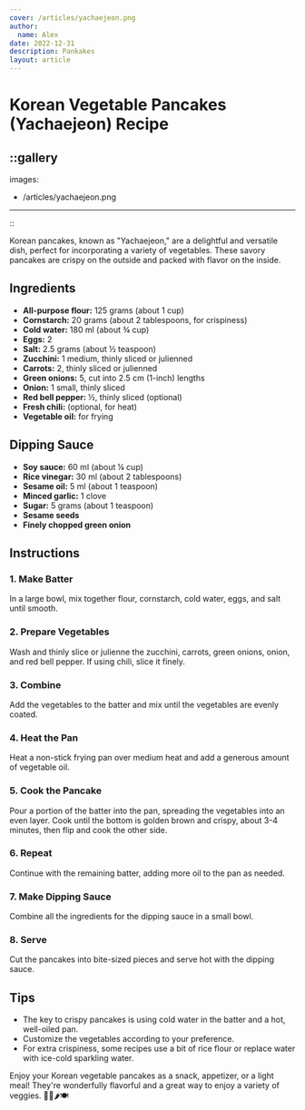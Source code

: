 ```yaml
---
cover: /articles/yachaejeon.png
author:
  name: Alex
date: 2022-12-31
description: Pankakes
layout: article
---
```


# Korean Vegetable Pancakes (Yachaejeon) Recipe

::gallery
---
images:
  - /articles/yachaejeon.png
---
::

Korean pancakes, known as "Yachaejeon," are a delightful and versatile dish, perfect for incorporating a variety of vegetables. These savory pancakes are crispy on the outside and packed with flavor on the inside.

## Ingredients

- **All-purpose flour:** 125 grams (about 1 cup)
- **Cornstarch:** 20 grams (about 2 tablespoons, for crispiness)
- **Cold water:** 180 ml (about ¾ cup)
- **Eggs:** 2
- **Salt:** 2.5 grams (about ½ teaspoon)
- **Zucchini:** 1 medium, thinly sliced or julienned
- **Carrots:** 2, thinly sliced or julienned
- **Green onions:** 5, cut into 2.5 cm (1-inch) lengths
- **Onion:** 1 small, thinly sliced
- **Red bell pepper:** ½, thinly sliced (optional)
- **Fresh chili:** (optional, for heat)
- **Vegetable oil:** for frying

## Dipping Sauce

- **Soy sauce:** 60 ml (about ¼ cup)
- **Rice vinegar:** 30 ml (about 2 tablespoons)
- **Sesame oil:** 5 ml (about 1 teaspoon)
- **Minced garlic:** 1 clove
- **Sugar:** 5 grams (about 1 teaspoon)
- **Sesame seeds**
- **Finely chopped green onion**

## Instructions

### 1. Make Batter
In a large bowl, mix together flour, cornstarch, cold water, eggs, and salt until smooth.

### 2. Prepare Vegetables
Wash and thinly slice or julienne the zucchini, carrots, green onions, onion, and red bell pepper. If using chili, slice it finely.

### 3. Combine
Add the vegetables to the batter and mix until the vegetables are evenly coated.

### 4. Heat the Pan
Heat a non-stick frying pan over medium heat and add a generous amount of vegetable oil.

### 5. Cook the Pancake
Pour a portion of the batter into the pan, spreading the vegetables into an even layer. Cook until the bottom is golden brown and crispy, about 3-4 minutes, then flip and cook the other side.

### 6. Repeat
Continue with the remaining batter, adding more oil to the pan as needed.

### 7. Make Dipping Sauce
Combine all the ingredients for the dipping sauce in a small bowl.

### 8. Serve
Cut the pancakes into bite-sized pieces and serve hot with the dipping sauce.

## Tips

- The key to crispy pancakes is using cold water in the batter and a hot, well-oiled pan.
- Customize the vegetables according to your preference.
- For extra crispiness, some recipes use a bit of rice flour or replace water with ice-cold sparkling water.

Enjoy your Korean vegetable pancakes as a snack, appetizer, or a light meal! They're wonderfully flavorful and a great way to enjoy a variety of veggies. 🥞🥕🌶️🍽️
